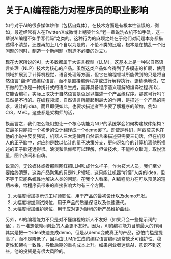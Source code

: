 # 关于AI编程能力对程序员的职业影响

如今对于AI的很多媒体炒作（包括自媒体），在技术方面是有根本性错误的，例如，最近经常有人在Twitter/X或微博上嘲笑什么“老一辈说洗衣机不如手洗，这一辈说AI编程不如手写代码”之类的。这种行为的麻烦之处在于他们对问题本身都描述得不清楚，还要再加上几个自以为是的，不伦不类的比喻，根本是在搞乱一个旧问题的同时，制造一个新问题（制造不必要的对立）。

现在大家所说的AI，大多数都属于大语言模型（LLM），这基本上是一种以自然语言处理（NLP）技术为核心的产品。虽然这类产品如今得到了多模态的扩展，使用领域扩展到了计算机视觉，语音处理等方面，但它在编程领域所能做到的只是将自然语言"翻译"成编程语言，而不是直接编译程序或进行解释执行。更精确地说，它所做的工作是一种统计式的语义生成，而非具备程序语义理解的编译过程.所以，它能否编程，实际上取决于自然语言是否足以描述一个产品级程序。那这可行吗？显然是不行的。在编程领域，自然语言所能起到最大的作用，是描述一个产品的需求，设计的idea。而且即便如此，也要求描述者至少要了解程序的架构，例如C/S，MVC。这些都是架构师的活，

换而言之，我们怎么能幻想让一个核心功能为NLP的系统学会如何构建软件架构？它最多只能把一个初步的设计翻译成一个demo罢了。即使是科幻，阿西莫夫也在他的小说中反复强调，机器人三大定律用自然语言来描述只需要三句话，但在机器人的正子脑中，对应的是数以亿计的量子决策分支，更何况如今的计算机离他所描述的正子脑还远得很。浪漫和信仰都可以理解，但做技术，不能哗众取宠，取悦流量，图个热闹和自嗨。

说真的，无论媒体或者那些网红把LLM吹成什么样子，作为技术人员，我们至少要始终清楚，这类产品聚焦的只是NLP领域，这只能让机器“听懂”人类的idea，但不等于它能系统性地解决人类的问题。在我个人看来，AI编程能力在可以预见的短期未来，给程序员带来的直接影响大约有三个方面。

1. 大幅度增加提示词工程师职位，用于产品的最初设计以及demo开发。
2. 大幅度增加测试岗位，用于产品的质量保证以及快速迭代。
3. 大幅度增加维护岗位，用于应对更为陡峭的新产品维护曲线。

另外，AI的编程能力不只是对不懂编程的新人不友好（如果只会一些提示词的话），对一堆想依赖ai创业的人会更不友好。因为，AI的编程能力目前最大的作用其实是把一个idea快速变成demo，但是从demo变成真正的产品，恐怕门槛是提高了，而不是降低了，因为由LLM所生成的编程语言编码通常缺乏可维护性、稳定性和架构一致性，导致后期的重构成本上升。如果创业者迷信AI，意识不到这些，他的投资是有很大风险的。
